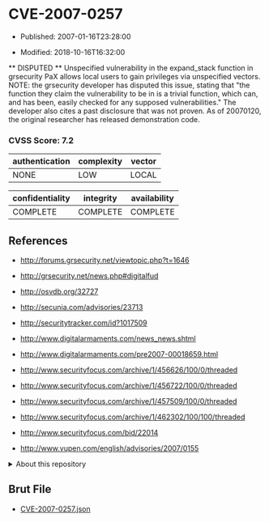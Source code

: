# CVE-2007-0257

- Published: 2007-01-16T23:28:00

- Modified: 2018-10-16T16:32:00

** DISPUTED **  Unspecified vulnerability in the expand_stack function in grsecurity PaX allows local users to gain privileges via unspecified vectors. NOTE: the grsecurity developer has disputed this issue, stating that "the function they claim the vulnerability to be in is a trivial function, which can, and has been, easily checked for any supposed vulnerabilities."  The developer also cites a past disclosure that was not proven.  As of 20070120, the original researcher has released demonstration code.

### CVSS Score: **7.2**

| authentication | complexity | vector |
| --- | --- | --- |
| NONE | LOW | LOCAL |

| confidentiality | integrity | availability |
| --- | --- | --- |
| COMPLETE | COMPLETE | COMPLETE |

## References

* http://forums.grsecurity.net/viewtopic.php?t=1646

* http://grsecurity.net/news.php#digitalfud

* http://osvdb.org/32727

* http://secunia.com/advisories/23713

* http://securitytracker.com/id?1017509

* http://www.digitalarmaments.com/news_news.shtml

* http://www.digitalarmaments.com/pre2007-00018659.html

* http://www.securityfocus.com/archive/1/456626/100/0/threaded

* http://www.securityfocus.com/archive/1/456722/100/0/threaded

* http://www.securityfocus.com/archive/1/457509/100/0/threaded

* http://www.securityfocus.com/archive/1/462302/100/100/threaded

* http://www.securityfocus.com/bid/22014

* http://www.vupen.com/english/advisories/2007/0155

<details>
<summary>About this repository</summary> 

  This repository is part of the project [Live Hack CVE](https://github.com/Live-Hack-CVE). Main website can be found [www.live-hack.org](https://www.live-hack.org) 
  
  Made by [Sn0wAlice](https://github.com/Sn0wAlice) for the people that care about security and need to have a feed of the latest CVEs. Hope you enjoy it, don't forget to star the repo and follow me on [Twitter](https://twitter.com/Sn0wAlice) and [Github](https://github.com/Sn0wAlice). And that is my [personnal website](https://www.alice-snow.me/)

  - [Home Page](https://github.com/Live-Hack-CVE)
  - [Framework](https://github.com/Live-Hack-CVE/cve-framework)
  - [CVE database](https://github.com/Live-Hack-CVE/full_database)
  - [Changelog](https://github.com/Live-Hack-CVE/Changelog)
</details>

## Brut File

* [CVE-2007-0257.json](https://raw.githubusercontent.com/Live-Hack-CVE/full_database/main/cves/2007/CVE-2007-0257.json)

